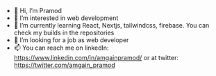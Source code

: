 - 👋 Hi, I’m Pramod
- 👀 I’m interested in web development
- 🌱 I’m currently learning React, Nextjs, tailwindcss, firebase. You can check my builds in the repositories
- 💞️ I’m looking for a job as web developer
- 📫 You can reach me on linkedIn: https://www.linkedin.com/in/amgainpramod/ or at twitter: https://twitter.com/amgain_pramod

<!---
amgainpramod/amgainpramod is a ✨ special ✨ repository because its `README.md` (this file) appears on your GitHub profile.
You can click the Preview link to take a look at your changes.
--->
